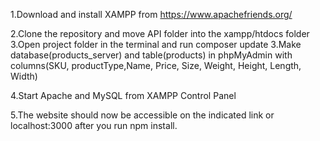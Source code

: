 1.Download and install XAMPP from https://www.apachefriends.org/

2.Clone the repository and move API folder into the xampp/htdocs folder
3.Open project folder in the terminal and run composer update
3.Make database(products_server) and table(products) in phpMyAdmin with columns(SKU, productType,Name, Price, Size, Weight, Height, Length, Width)

4.Start Apache and MySQL from XAMPP Control Panel

5.The website should now be accessible  on the indicated link or localhost:3000 after you run npm install.

